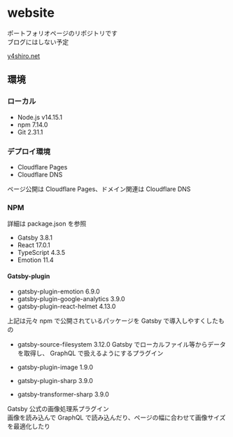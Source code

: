 # website

ポートフォリオページのリポジトリです  
ブログにはしない予定

[y4shiro.net](https://y4shiro.net/)

## 環境

### ローカル

- Node.js v14.15.1
- npm 7.14.0
- Git 2.31.1

### デプロイ環境

- Cloudflare Pages
- Cloudflare DNS

ページ公開は Cloudflare Pages、ドメイン関連は Cloudflare DNS

### NPM

詳細は package.json を参照

- Gatsby 3.8.1
- React 17.0.1
- TypeScript 4.3.5
- Emotion 11.4

#### Gatsby-plugin

- gatsby-plugin-emotion 6.9.0
- gatsby-plugin-google-analytics 3.9.0
- gatsby-plugin-react-helmet 4.13.0

上記は元々 npm で公開されているパッケージを Gatsby で導入しやすくしたもの

- gatsby-source-filesystem 3.12.0
  Gatsby でローカルファイル等からデータを取得し、 GraphQL で扱えるようにするプラグイン

- gatsby-plugin-image 1.9.0
- gatsby-plugin-sharp 3.9.0
- gatsby-transformer-sharp 3.9.0

Gatsby 公式の画像処理系プラグイン  
画像を読み込んで GraphQL で読み込んだり、ページの幅に合わせて画像サイズを最適化したり
